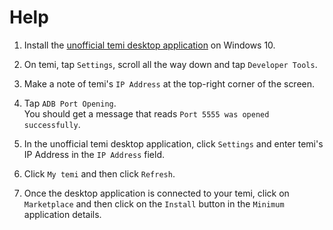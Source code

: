 # Help

1. Install the <a href="https://www.microsoft.com/en-us/p/temi/9N0KQ3LNH1ZT" target="_blank">unofficial temi desktop application</a> on Windows 10.

2. On temi, tap `Settings`, scroll all the way down and tap `Developer Tools`.

3. Make a note of temi's `IP Address` at the top-right corner of the screen.

4. Tap `ADB Port Opening`.  
   You should get a message that reads `Port 5555 was opened successfully`.

5. In the unofficial temi desktop application, click `Settings` and enter temi's IP Address in the `IP Address` field.

6. Click `My temi` and then click `Refresh`.

7. Once the desktop application is connected to your temi, click on `Marketplace` and then click on the `Install` button in the `Minimum` application details.